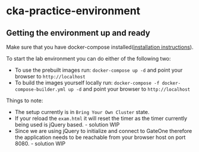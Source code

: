 # cka-practice-environment

## Getting the environment up and ready

Make sure that you have docker-compose installed([installation instructions](https://docs.docker.com/compose/install/)).

To start the lab environment you can do either of the following two:
* To use the prebuilt images run: `docker-compose up -d` and point your browser to `http://localhost`
* To build the images yourself locally run: `docker-compose -f docker-compose-builder.yml up -d` and point your browser to `http://localhost`

Things to note:
* The setup currently is in `Bring Your Own Cluster` state.
* If your reload the `exam.html` it will reset the timer as the timer currently being used is jQuery based. - solution WIP
* Since we are using jQuery to initialize and connect to GateOne therefore the application needs to be reachable from your browser host on port 8080. - solution WIP
